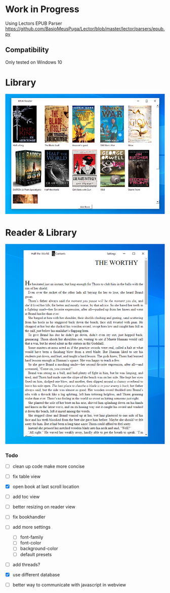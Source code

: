 # Work in Progress

Using Lectors EPUB Parser\
https://github.com/BasioMeusPuga/Lector/blob/master/lector/parsers/epub.py 

## Compatibility
Only tested on Windows 10




# Library
![image info](static/screenshot2.png "Library")

# Reader & Library
![image info](static/screenshot1.png "LIbrary")

### Todo
- [ ] clean up code make more concise
- [ ] fix table view
- [X] open book at last scroll location
- [ ] add toc view
- [ ] better resizing on reader view
- [ ] fix bookhandler 
- [ ] add more settings
  - [ ] font-family
  - [ ] font-color
  - [ ] background-color
  - [ ] default presets 
- [ ] add threads?
- [X] use different database
- [ ] better way to communicate with javascript in webview
  